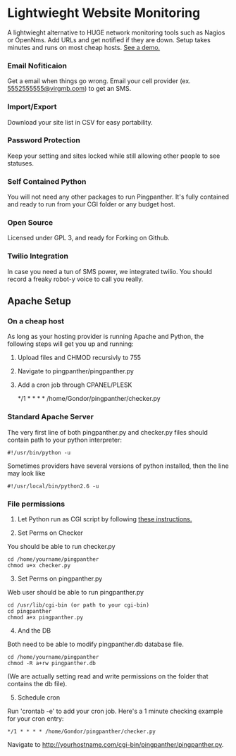 Lightwieght Website Monitoring 
==============================

A lightwieght alternative to HUGE network monitoring tools such as Nagios or
OpenNms. Add URLs and get notified if they are down. Setup takes minutes and
runs on most cheap hosts. [See a
demo.](http://pinganther.org/demo/pingpanther.py)

### Email Nofiticaion

Get a email when things go wrong. Email your cell provider (ex.
5552555555@virgmb.com) to get an SMS.

### Import/Export

Download your site list in CSV for easy portability.

### Password Protection

Keep your setting and sites locked while still allowing other people to see
statuses.

### Self Contained Python

You will not need any other packages to run Pingpanther. It's fully contained
and ready to run from your CGI folder or any budget host.

### Open Source

Licensed under GPL 3, and ready for Forking on Github.

### Twilio Integration

In case you need a tun of SMS power, we integrated twilio. You should record a
freaky robot-y voice to call you really.


Apache Setup
------------


### On a cheap host

As long as your hosting provider is running Apache and Python, the following
steps will get you up and running:

1. Upload files and CHMOD recursivly to 755
2. Navigate to pingpanther/pingpanther.py
3. Add a cron job through CPANEL/PLESK

    */1 * * * * /home/Gondor/pingpanther/checker.py

### Standard Apache Server 

The very first line of both pingpanther.py and checker.py files should contain path to your python interpreter:

    #!/usr/bin/python -u

Sometimes providers have several versions of python installed, then the line may look like

    #!/usr/local/bin/python2.6 -u

### File permissions

1. Let Python run as CGI script by following [these
instructions.](http://stackoverflow.com/questions/8910770/execute-python-cgi-from-cgi-bin-folder?rq=1)

2. Set Perms on Checker

You should be able to run checker.py

    cd /home/yourname/pingpanther
    chmod u+x checker.py

3. Set Perms on pingpanther.py

Web user should be able to run pingpanther.py

    cd /usr/lib/cgi-bin (or path to your cgi-bin)
    cd pingpanther
    chmod a+x pingpanther.py

4. And the DB

Both need to be able to modify pingpanther.db database file.

    cd /home/yourname/pingpanther
    chmod -R a+rw pingpanther.db

(We are actually setting read and write permissions on the folder that contains the db file).

5. Schedule cron

Run 'crontab -e' to add your cron job. Here's a 1 minute checking example for your cron entry:

    */1 * * * * /home/Gondor/pingpanther/checker.py

Navigate to http://yourhostname.com/cgi-bin/pingpanther/pingpanther.py. 


